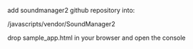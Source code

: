 add soundmanager2 github repository into:

/javascripts/vendor/SoundManager2

drop sample_app.html in your browser and open the console